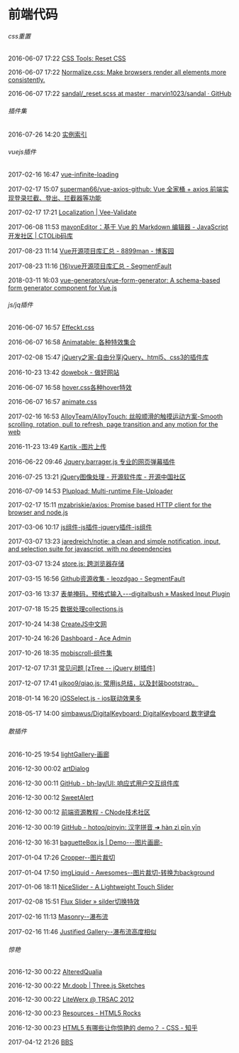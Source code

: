 # 前端代码

######  css重置 

2016-06-07 17:22 [CSS Tools: Reset CSS](http://meyerweb.com/eric/tools/css/reset/index.html)

2016-06-07 17:22 [Normalize.css: Make browsers render all elements more consistently.](https://necolas.github.io/normalize.css/)

2016-06-07 17:22 [sandal/_reset.scss at master · marvin1023/sandal · GitHub](https://github.com/marvin1023/sandal/blob/master/core/_reset.scss)



######  插件集 

2016-07-26 14:20 [实例索引](http://fgm.cc/learn/)

######  vuejs插件 

2017-02-16 16:47 [vue-infinite-loading ](https://github.com/PeachScript/vue-infinite-loading)

2017-02-17 15:07 [superman66/vue-axios-github: Vue 全家桶 + axios 前端实现登录拦截、登出、拦截器等功能](https://github.com/superman66/vue-axios-github)

2017-02-17 17:21 [Localization | Vee-Validate](http://vee-validate.logaretm.com/localization#translation)

2017-06-08 11:53 [mavonEditor：基于 Vue 的 Markdown 编辑器 - JavaScript开发社区 | CTOLib码库](http://www.ctolib.com/topics-114527.html)

2017-08-23 11:14 [Vue开源项目库汇总 - 8899man - 博客园](http://www.cnblogs.com/8899man/p/6514212.html)

2017-08-23 11:16 [(16)vue开源项目库汇总 - SegmentFault](https://segmentfault.com/p/1210000008583242/read?from=timeline)

2018-03-11 16:03 [vue-generators/vue-form-generator: A schema-based form generator component for Vue.js](https://github.com/vue-generators/vue-form-generator)



######  js/jq插件 

2016-06-07 16:57 [Effeckt.css](http://h5bp.github.io/Effeckt.css/)

2016-06-07 16:58 [Animatable: 各种特效集合](http://leaverou.github.io/animatable/)

2017-02-08 15:47 [jQuery之家-自由分享jQuery、html5、css3的插件库](http://www.htmleaf.com/)

2016-10-23 13:42 [dowebok - 做好网站](http://www.dowebok.com/)

2016-06-07 16:58 [hover.css各种hover特效](http://ianlunn.github.io/Hover/)

2016-06-07 16:57 [animate.css](https://github.com/daneden/animate.css/)

2017-02-16 16:53 [AlloyTeam/AlloyTouch: 丝般顺滑的触摸运动方案-Smooth scrolling, rotation, pull to refresh, page transition and any motion for the web](https://github.com/AlloyTeam/AlloyTouch)

2016-11-23 13:49 [ Kartik  -图片上传](http://plugins.krajee.com/file-input#ajax-uploads)

2016-06-22 09:46 [Jquery.barrager.js 专业的网页弹幕插件](http://yaseng.github.io/jquery.barrager.js/)

2016-07-25 13:21 [jQuery图像处理 - 开源软件库 - 开源中国社区](http://www.oschina.net/project/tag/284/jquery-image-tools?lang=0&os=0&sort=view&p=2)

2016-07-09 14:53 [Plupload: Multi-runtime File-Uploader](http://www.plupload.com/)

2017-02-17 15:11 [mzabriskie/axios: Promise based HTTP client for the browser and node.js](https://github.com/mzabriskie/axios)

2017-03-06 10:17 [js组件-js插件-jquery插件-js组件](http://www.lovewebgames.com/jsmodule/index.html)

2017-03-07 13:23 [jaredreich/notie: a clean and simple notification, input, and selection suite for javascript, with no dependencies](https://github.com/jaredreich/notie)

2017-03-07 13:24 [ store.js:  跨浏览器存储](https://github.com/marcuswestin/store.js)

2017-03-15 16:56 [Github资源收集 - leozdgao - SegmentFault](https://segmentfault.com/a/1190000003510001)

2017-03-16 13:37 [表单掩码，预格式输入---digitalbush » Masked Input Plugin](http://digitalbush.com/projects/masked-input-plugin/)

2017-07-18 15:25 [数据处理collections.js](http://www.collectionsjs.com/)

2017-10-24 14:38 [CreateJS中文网](http://www.createjs.cc/)

2017-10-24 16:26 [Dashboard - Ace Admin](http://ace.jeka.by/)

2017-10-26 18:35 [mobiscroll-组件集](https://mobiscroll.com/)

2017-12-07 17:31 [常见问题 [zTree -- jQuery 树插件]](http://www.treejs.cn/v3/faq.php#_206)

2017-12-07 17:41 [uikoo9/qiao.js: 常用js总结，以及封装bootstrap。](https://github.com/uikoo9/qiao.js)

2018-01-14 16:20 [iOSSelect.js - ios联动效果多](http://zhoushengfe.com/iosselect/website/index.html#user-content-demos)

2018-05-17 14:00 [simbawus/DigitalKeyboard: DigitalKeyboard 数字键盘](https://github.com/simbawus/DigitalKeyboard)



######  散插件 

2016-10-25 19:54 [lightGallery-画廊](http://sachinchoolur.github.io/lightGallery/)

2016-12-30 00:02 [artDialog](http://aui.github.io/artDialog/doc/index.html#quickref-bubble)

2016-12-30 00:11 [GitHub - bh-lay/UI: 响应式用户交互组件库](https://github.com/bh-lay/UI)

2016-12-30 00:12 [SweetAlert](http://t4t5.github.io/sweetalert/)

2016-12-30 00:12 [前端资源教程 - CNode技术社区](http://cnodejs.org/topic/56ef3edd532839c33a99d00e)

2016-12-30 00:19 [GitHub - hotoo/pinyin: 汉字拼音 ➜ hàn zì pīn yīn](https://github.com/hotoo/pinyin)

2016-12-30 16:31 [baguetteBox.js | Demo---图片画廊-](https://feimosi.github.io/baguetteBox.js/)

2017-01-04 17:26 [Cropper--图片裁切](http://fengyuanchen.github.io/cropper/)

2017-01-04 17:50 [imgLiquid - Awesomes--图片裁切-转换为background](https://www.awesomes.cn/repo/karacas/imgliquid)

2017-01-06 18:11 [NiceSlider - A Lightweight Touch Slider](http://ajccom.github.io/niceslider/)

2017-02-08 15:51 [Flux Slider » silder切换特效](http://www.joelambert.co.uk/flux/)

2017-02-16 11:13 [Masonry--瀑布流](http://masonry.desandro.com/)

2017-02-16 11:46 [Justified Gallery--瀑布流高度相似](http://miromannino.github.io/Justified-Gallery/)



######  惊艳 

2016-12-30 00:22 [AlteredQualia](http://alteredqualia.com/)

2016-12-30 00:22 [Mr.doob | Three.js Sketches](http://mrdoob.com/)

2016-12-30 00:22 [LiteWerx @ TRSAC 2012](http://litewerx.dk/microscopix/)

2016-12-30 00:23 [Resources - HTML5 Rocks](https://www.html5rocks.com/en/resources)

2016-12-30 00:23 [HTML5 有哪些让你惊艳的 demo？ - CSS - 知乎](https://www.zhihu.com/question/24398907)

2017-04-12 21:26 [BBS](http://bbs.admire.so/)



